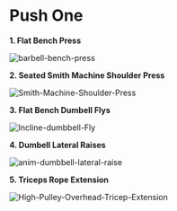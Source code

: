# Push One

**1. Flat Bench Press**

![barbell-bench-press](https://github.com/articulativeman/articulativeman.github.io/assets/139848332/2b1310a7-2a14-482b-97ea-a8622a420605)

**2. Seated Smith Machine Shoulder Press**

![Smith-Machine-Shoulder-Press](https://github.com/articulativeman/articulativeman.github.io/assets/139848332/452fc694-d17d-401a-af89-1acf7f1c4433)

**3. Flat Bench Dumbell Flys**

![Incline-dumbbell-Fly](https://github.com/articulativeman/articulativeman.github.io/assets/139848332/8e9c2959-5874-4267-9ccf-bed0e46c9bd8)

**4. Dumbell Lateral Raises**

![anim-dumbbell-lateral-raise](https://github.com/articulativeman/articulativeman.github.io/assets/139848332/c277c9aa-f4c0-4823-878f-57b2656eb903)

**5. Triceps Rope Extension**

![High-Pulley-Overhead-Tricep-Extension](https://github.com/articulativeman/articulativeman.github.io/assets/139848332/22e019a1-557a-47de-a2ab-79714847c8c5)
